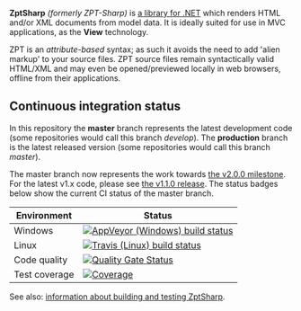 **ZptSharp** *(formerly ZPT-Sharp)* is [a library for .NET] which renders HTML and/or XML documents from model data.
It is ideally suited for use in MVC applications, as the **View** technology.

ZPT is an *attribute-based* syntax; as such it avoids the need to add 'alien markup' to your source files.
ZPT source files remain syntactically valid HTML/XML and may even be opened/previewed locally in web browsers, offline from their applications.

[a library for .NET]: ZptSharp.Documentation/articles/Compatibility.md

## Continuous integration status
In this repository the **master** branch represents the latest development code
(some repositories would call this branch *develop*).  The **production** branch
is the latest released version (some repositories would call this branch *master*).

The master branch now represents the work towards [the v2.0.0 milestone].  For the
latest v1.x code, please see [the v1.1.0 release].  The status badges below show the
current CI status of the master branch.

| Environment   | Status |
| ------------- | ------ |
| Windows       | [![AppVeyor (Windows) build status](https://ci.appveyor.com/api/projects/status/apc1gw18xjkr2fn3/branch/master?svg=true)](https://ci.appveyor.com/project/craigfowler/zpt-sharp/branch/master) |
| Linux         | [![Travis (Linux) build status](https://api.travis-ci.org/csf-dev/ZPT-Sharp.svg?branch=master)](https://travis-ci.org/github/csf-dev/ZPT-Sharp) |
| Code quality  | [![Quality Gate Status](https://sonarcloud.io/api/project_badges/measure?project=ZptSharp&metric=alert_status)](https://sonarcloud.io/dashboard?id=ZptSharp) |
| Test coverage | [![Coverage](https://sonarcloud.io/api/project_badges/measure?project=ZptSharp&metric=coverage)](https://sonarcloud.io/dashboard?id=ZptSharp) |

See also: [information about building and testing ZptSharp].

[the v2.0.0 milestone]: https://github.com/csf-dev/ZPT-Sharp/milestone/17
[the v1.1.0 release]: https://github.com/csf-dev/ZPT-Sharp/releases/tag/v1.1.0
[information about building and testing ZptSharp]: ZptSharp.Documentation/articles/BuildAndTest.md